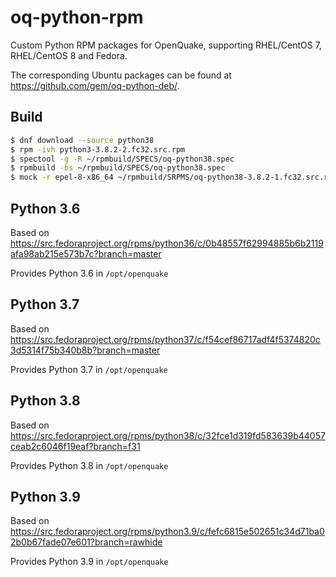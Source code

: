 # oq-python-rpm
Custom Python RPM packages for OpenQuake, supporting RHEL/CentOS 7, RHEL/CentOS 8 and Fedora.

The corresponding Ubuntu packages can be found at https://github.com/gem/oq-python-deb/.

## Build

```bash
$ dnf download --source python38
$ rpm -ivh python3-3.8.2-2.fc32.src.rpm
$ spectool -g -R ~/rpmbuild/SPECS/oq-python38.spec
$ rpmbuild -bs ~/rpmbuild/SPECS/oq-python38.spec
$ mock -r epel-8-x86_64 ~/rpmbuild/SRPMS/oq-python38-3.8.2-1.fc32.src.rpm
```

## Python 3.6

Based on https://src.fedoraproject.org/rpms/python36/c/0b48557f62994885b6b2119afa98ab215e573b7c?branch=master

Provides Python 3.6 in `/opt/openquake`

## Python 3.7

Based on https://src.fedoraproject.org/rpms/python37/c/f54cef86717adf4f5374820c3d5314f75b340b8b?branch=master

Provides Python 3.7 in `/opt/openquake`

## Python 3.8

Based on https://src.fedoraproject.org/rpms/python38/c/32fce1d319fd583639b44057ceab2c6046f19eaf?branch=f31

Provides Python 3.8 in `/opt/openquake`

## Python 3.9

Based on https://src.fedoraproject.org/rpms/python3.9/c/fefc6815e502651c34d71ba02b0b67fade07e601?branch=rawhide

Provides Python 3.9 in `/opt/openquake`
